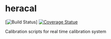 # heracal

[![Build Status](https://travis-ci.org/HERA-Team/heracal.svg?branch=master)]
[![Coverage Statue](https://coveralls.io/repos/github/HERA-Team/heracal/badge.svg?branch=master)](https://coveralls.io/github/HERA-Team/heracal?branch=master)

Calibration scripts for real time calibration system
